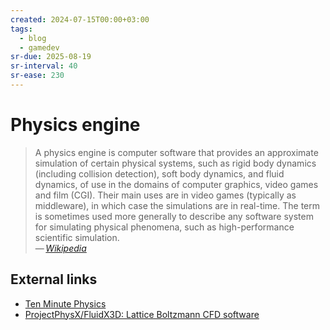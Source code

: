 ```yaml
---
created: 2024-07-15T00:00+03:00
tags:
  - blog
  - gamedev
sr-due: 2025-08-19
sr-interval: 40
sr-ease: 230
---
```


# Physics engine

> A physics engine is computer software that provides an approximate simulation of certain physical systems, such as rigid body dynamics (including collision detection), soft body dynamics, and fluid dynamics, of use in the domains of computer graphics, video games and film (CGI). Their main uses are in video games (typically as middleware), in which case the simulations are in real-time. The term is sometimes used more generally to describe any software system for simulating physical phenomena, such as high-performance scientific simulation.\
> — <cite>[Wikipedia](https://en.wikipedia.org/wiki/Physics_engine)</cite>

## External links

- [Ten Minute Physics](https://matthias-research.github.io/pages/tenMinutePhysics/)
- [ProjectPhysX/FluidX3D: Lattice Boltzmann CFD software](https://github.com/ProjectPhysX/FluidX3D/tree/master)

